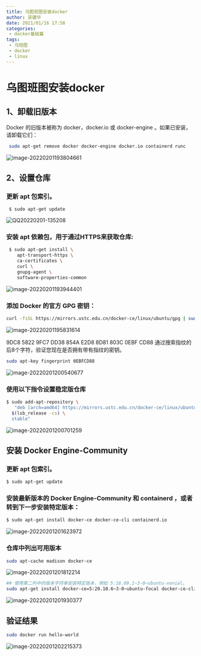 ```yaml
---
title: 乌图班图安装docker
author: 吴建华
date: 2021/01/16 17:58
categories:
 - docker基础篇
tags:
 - 乌班图
 - docker
 - linux
---
```

# 乌图班图安装docker

## 1、卸载旧版本

Docker 的旧版本被称为 docker，docker.io 或 docker-engine 。如果已安装，请卸载它们：

```sh
 sudo apt-get remove docker docker-engine docker.io containerd runc
```

![image-20220201193804661](https://cdn.jsdelivr.net/gh/fhwlnetwork/blos_imgs/img/image-20220201193804661.png)

## 2、设置仓库

### 更新 apt 包索引。

```shell
 $ sudo apt-get update
```

![QQ20220201-135208](https://cdn.jsdelivr.net/gh/fhwlnetwork/blos_imgs/img/QQ20220201-135208.png)

### 安装 apt 依赖包，用于通过HTTPS来获取仓库:

```sh
 $ sudo apt-get install \
    apt-transport-https \
    ca-certificates \
    curl \
    gnupg-agent \
    software-properties-common
```

![image-20220201193944401](https://cdn.jsdelivr.net/gh/fhwlnetwork/blos_imgs/img/image-20220201193944401.png)

### 添加 Docker 的官方 GPG 密钥：

```sh
curl -fsSL https://mirrors.ustc.edu.cn/docker-ce/linux/ubuntu/gpg | sudo apt-key add -
```

![image-20220201195831614](https://cdn.jsdelivr.net/gh/fhwlnetwork/blos_imgs/img/image-20220201195831614.png)

9DC8 5822 9FC7 DD38 854A E2D8 8D81 803C 0EBF CD88 通过搜索指纹的后8个字符，验证您现在是否拥有带有指纹的密钥。

````sh
sudo apt-key fingerprint 0EBFCD88
````

![image-20220201200540677](https://cdn.jsdelivr.net/gh/fhwlnetwork/blos_imgs/img/image-20220201200540677.png)

### 使用以下指令设置稳定版仓库

```sh
$ sudo add-apt-repository \
   "deb [arch=amd64] https://mirrors.ustc.edu.cn/docker-ce/linux/ubuntu/ \
  $(lsb_release -cs) \
  stable"
```

![image-20220201200701259](https://cdn.jsdelivr.net/gh/fhwlnetwork/blos_imgs/img/image-20220201200701259.png)

## 安装 Docker Engine-Community

### 更新 apt 包索引。

```sh
$ sudo apt-get update
```

### 安装最新版本的 Docker Engine-Community 和 containerd ，或者转到下一步安装特定版本：

```sh
$ sudo apt-get install docker-ce docker-ce-cli containerd.io
```

![image-20220201201623972](https://cdn.jsdelivr.net/gh/fhwlnetwork/blos_imgs/img/image-20220201201623972.png)

### 仓库中列出可用版本

````sh
sudo apt-cache madison docker-ce
````

![image-20220201201812214](https://cdn.jsdelivr.net/gh/fhwlnetwork/blos_imgs/img/image-20220201201812214.png)

```sh
## 使用第二列中的版本字符串安装特定版本，例如 5:18.09.1~3-0~ubuntu-xenial。
sudo apt-get install docker-ce=5:20.10.6~3-0~ubuntu-focal docker-ce-cli=5:20.10.6~3-0~ubuntu-focal containerd.io
```

![image-20220201201930377](https://cdn.jsdelivr.net/gh/fhwlnetwork/blos_imgs/img/image-20220201201930377.png)

## 验证结果

```sh
sudo docker run hello-world
```

![image-20220201202215373](https://cdn.jsdelivr.net/gh/fhwlnetwork/blos_imgs/img/image-20220201202215373.png)








